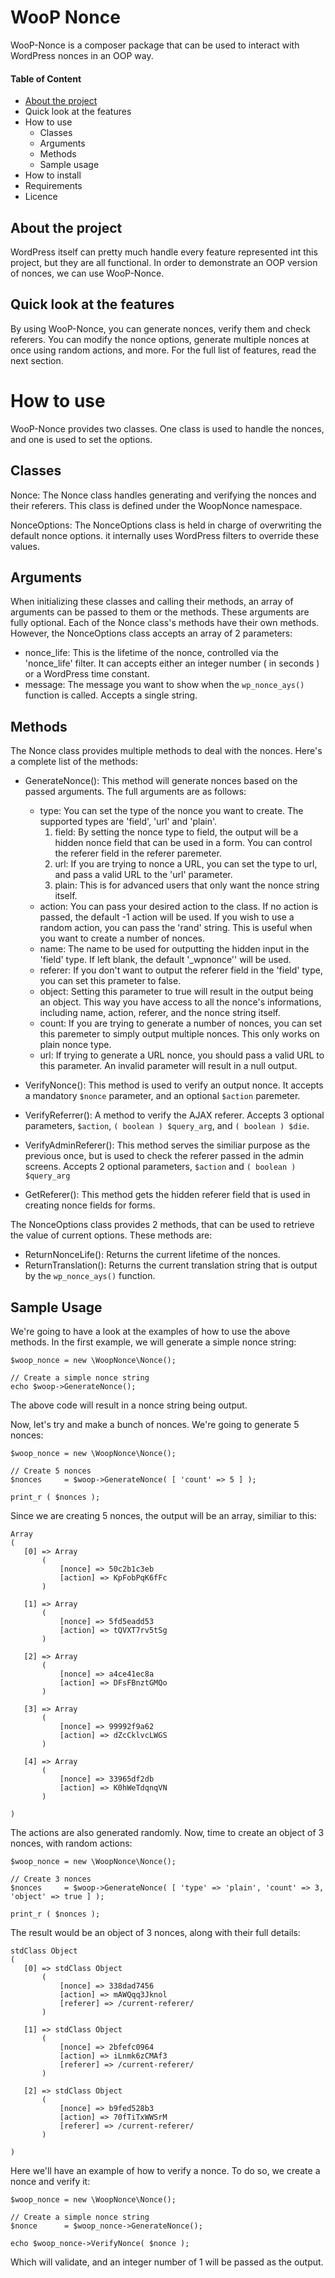 # WooP Nonce
WooP-Nonce is a composer package that can be used to interact with WordPress nonces in an OOP way.

#### Table of Content
- [About the project](#about-the-project)
- Quick look at the features
- How to use
  - Classes
  - Arguments
  - Methods
  - Sample usage
- How to install
- Requirements
- Licence

## About the project

WordPress itself can pretty much handle every feature represented int this project, but they are all functional. In order to demonstrate an OOP version of nonces, we can use WooP-Nonce.

## Quick look at the features

By using WooP-Nonce, you can generate nonces, verify them and check referers. You can modify the nonce options, generate multiple nonces at once using random actions, and more. For the full list of features, read the next section.

# How to use

 WooP-Nonce provides two classes. One class is used to handle the nonces, and one is used to set the options.

## Classes

Nonce: The Nonce class handles generating and verifying the nonces and their referers. This class is defined under the WoopNonce namespace.

NonceOptions: The NonceOptions class is held in charge of overwriting the default nonce options. it internally uses WordPress filters to override these values.

## Arguments

When initializing these classes and calling their methods, an array of arguments can be passed to them or the methods. These arguments are fully optional. Each of the Nonce class's methods have their own methods. However, the NonceOptions class accepts an array of 2 parameters:

- nonce_life: This is the lifetime of the nonce, controlled via the 'nonce_life' filter. It can accepts either an integer number ( in seconds ) or a WordPress time constant.
- message: The message you want to show when the `wp_nonce_ays()` function is called. Accepts a single string.

## Methods

The Nonce class provides multiple methods to deal with the nonces. Here's a complete list of the methods:

- GenerateNonce(): This method will generate nonces based on the passed arguments. The full arguments are as follows:

  - type: You can set the type of the nonce you want to create. The supported types are 'field', 'url' and 'plain'.
    1. field: By setting the nonce type to field, the output will be a hidden nonce field that can be used in a form. You can control the referer field in the referer paremeter.
    2. url: If you are trying to nonce a URL, you can set the type to url, and pass a valid URL to the 'url' parameter.
    3. plain: This is for advanced users that only want the nonce string itself.
  - action: You can pass your desired action to the class. If no action is passed, the default -1 action will be used. If you wish to use a random action, you can pass the 'rand' string. This is useful when you want to create a number of nonces.
  - name: The name to be used for outputting the hidden input in the 'field' type. If left blank, the default '\_wpnonce'' will be used.
  - referer: If you don't want to output the referer field in the 'field' type, you can set this prameter to false.
  - object: Setting this parameter to true will result in the output being an object. This way you have access to all the nonce's informations, including name, action, referer, and the nonce string itself.
  - count: If you are trying to generate a number of nonces, you can set this paremeter to simply output multiple nonces. This only works on plain nonce type.
  - url: If trying to generate a URL nonce, you should pass a valid URL to this parameter. An invalid parameter will result in a null output.

- VerifyNonce(): This method is used to verify an output nonce. It accepts a mandatory `$nonce` parameter, and an optional `$action` paremeter.
- VerifyReferrer(): A method to verify the AJAX referer. Accepts 3 optional parameters, `$action`, `( boolean ) $query_arg`, and `( boolean ) $die`.
- VerifyAdminReferer(): This method serves the similiar purpose as the previous once, but is used to check the referer passed in the admin screens. Accepts 2 optional parameters, `$action` and `( boolean ) $query_arg`
- GetReferer(): This method gets the hidden referer field that is used in creating nonce fields for forms.

The NonceOptions class provides 2 methods, that can be used to retrieve the value of current options. These methods are:

 - ReturnNonceLife(): Returns the current lifetime of the nonces.
 - ReturnTranslation(): Returns the current translation string that is output by the `wp_nonce_ays()` function.

## Sample Usage
We're going to have a look at the examples of how to use the above methods. In the first example, we will generate a simple nonce string:

```
$woop_nonce = new \WoopNonce\Nonce();

// Create a simple nonce string
echo $woop->GenerateNonce();
```

The above code will result in a nonce string being output.

Now, let's try and make a bunch of nonces. We're going to generate 5 nonces:

```
$woop_nonce = new \WoopNonce\Nonce();

// Create 5 nonces
$nonces     = $woop->GenerateNonce( [ 'count' => 5 ] );

print_r ( $nonces );
```

Since we are creating 5 nonces, the output will be an array, similiar to this:

```
Array
(
   [0] => Array
       (
           [nonce] => 50c2b1c3eb
           [action] => KpFobPqK6fFc
       )

   [1] => Array
       (
           [nonce] => 5fd5eadd53
           [action] => tQVXT7rv5tSg
       )

   [2] => Array
       (
           [nonce] => a4ce41ec8a
           [action] => DFsFBnztGMQo
       )

   [3] => Array
       (
           [nonce] => 99992f9a62
           [action] => dZcCklvcLWGS
       )

   [4] => Array
       (
           [nonce] => 33965df2db
           [action] => K0hWeTdqnqVN
       )

)
```

The actions are also generated randomly. Now, time to create an object of 3 nonces, with random actions:


```
$woop_nonce = new \WoopNonce\Nonce();

// Create 3 nonces
$nonces     = $woop->GenerateNonce( [ 'type' => 'plain', 'count' => 3, 'object' => true ] );

print_r ( $nonces );
```

The result would be an object of 3 nonces, along with their full details:

```
stdClass Object
(
   [0] => stdClass Object
       (
           [nonce] => 338dad7456
           [action] => mAWQqq3Jknol
           [referer] => /current-referer/
       )

   [1] => stdClass Object
       (
           [nonce] => 2bfefc0964
           [action] => iLnmk6zCMAf3
           [referer] => /current-referer/
       )

   [2] => stdClass Object
       (
           [nonce] => b9fed528b3
           [action] => 70fTiTxWWSrM
           [referer] => /current-referer/
       )

)
```

Here we'll have an example of how to verify a nonce. To do so, we create a nonce and verify it:

```
$woop_nonce = new \WoopNonce\Nonce();

// Create a simple nonce string
$nonce      = $woop_nonce->GenerateNonce();

echo $woop_nonce->VerifyNonce( $nonce );
```

Which will validate, and an integer number of 1 will be passed as the output.
